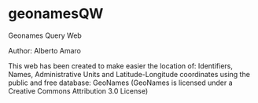 # geonamesQW
Geonames Query Web

Author: Alberto Amaro

This web has been created to make easier the location of: Identifiers, Names, Administrative Units and Latitude-Longitude coordinates using the public and free database: GeoNames (GeoNames is licensed under a Creative Commons Attribution 3.0 License) 
